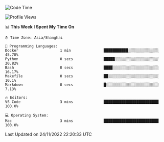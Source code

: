 <!--START_SECTION:waka-->
![Code Time](http://img.shields.io/badge/Code%20Time-452%20hrs%2032%20mins-blue)

![Profile Views](http://img.shields.io/badge/Profile%20Views-0-blue)

📊 **This Week I Spent My Time On** 

```text
⌚︎ Time Zone: Asia/Shanghai

💬 Programming Languages: 
Docker                   1 min               ███████████░░░░░░░░░░░░░░   45.78% 
Python                   0 secs              █████░░░░░░░░░░░░░░░░░░░░   20.82% 
Bash                     0 secs              ████░░░░░░░░░░░░░░░░░░░░░   16.17% 
Makefile                 0 secs              ██░░░░░░░░░░░░░░░░░░░░░░░   10.1% 
Markdown                 0 secs              █░░░░░░░░░░░░░░░░░░░░░░░░   7.13%

🔥 Editors: 
VS Code                  3 mins              █████████████████████████   100.0%

💻 Operating System: 
Mac                      3 mins              █████████████████████████   100.0%

```


 Last Updated on 24/11/2022 22:20:33 UTC
<!--END_SECTION:waka-->